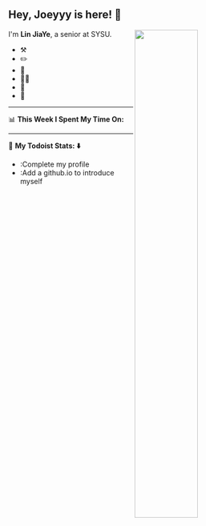 ## Hey, Joeyyy is here! :wave:

[<img align="right" width="50%" src="https://github-readme-stats-ouuan.vercel.app/api?username=ljy2222&theme=dark&show_icons=true">](https://metrics.lecoq.io/ouuan?template=classic)

I'm **Lin JiaYe**, a senior at SYSU.

-   :hammer_and_pick: 
-   :pencil2: 
-   :seedling: 
-   :man_scientist: 
-   :man: 
-   :key: 

---

📊 **This Week I Spent My Time On:**
<!--START_SECTION:waka-->
<!--END_SECTION:waka-->

---

🚧 **My Todoist Stats: ⬇️**
-   :Complete my profile
-   :Add a github.io to introduce myself


<!--
**ljy2222/ljy2222** is a ✨ _special_ ✨ repository because its `README.md` (this file) appears on your GitHub profile.

Here are some ideas to get you started:

- 🔭 I’m currently working on 123
- 🌱 I’m currently learning 123
- 👯 I’m looking to collaborate on 123
- 🤔 I’m looking for help with 123
- 💬 Ask me about 123
- 📫 How to reach me: 13
- 😄 Pronouns: 123
- ⚡ Fun fact: 123
-->
